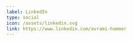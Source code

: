 ```yaml
---
label: LinkedIn
type: social
icon: /assets/linkedin.svg
link: https://www.linkedin.com/avrami-hammer
---
```

